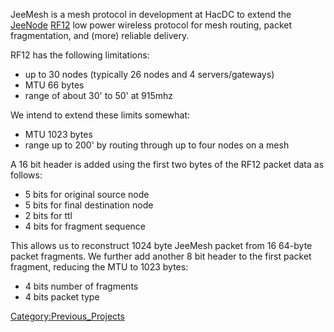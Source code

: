 JeeMesh is a mesh protocol in development at HacDC to extend the
[JeeNode](http://cafe.jeelabs.net/lab/jn5/)
[RF12](http://cafe.jeelabs.net/sw/library_-_rf12/) low power wireless
protocol for mesh routing, packet fragmentation, and (more) reliable
delivery.

RF12 has the following limitations:

- up to 30 nodes (typically 26 nodes and 4 servers/gateways)
- MTU 66 bytes
- range of about 30' to 50' at 915mhz

We intend to extend these limits somewhat:

- MTU 1023 bytes
- range up to 200' by routing through up to four nodes on a mesh

A 16 bit header is added using the first two bytes of the RF12 packet
data as follows:

- 5 bits for original source node
- 5 bits for final destination node
- 2 bits for ttl
- 4 bits for fragment sequence

This allows us to reconstruct 1024 byte JeeMesh packet from 16 64-byte
packet fragments. We further add another 8 bit header to the first
packet fragment, reducing the MTU to 1023 bytes:

- 4 bits number of fragments
- 4 bits packet type

[Category:Previous_Projects](Category:Previous_Projects "wikilink")